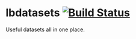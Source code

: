 # lbdatasets [![Build Status](https://travis-ci.org/lbraglia/lbdatasets.svg)](https://travis-ci.org/lbraglia/lbdatasets)

Useful datasets all in one place.
